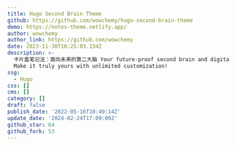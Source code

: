 ```yaml
---
title: Hugo Second Brain Theme
github: https://github.com/wowchemy/hugo-second-brain-theme
demo: https://notes-theme.netlify.app/
author: wowchemy
author_link: https://github.com/wowchemy
date: 2023-11-30T16:25:03.134Z
description: >-
  卡片盒笔记法：面向未来的第二大脑 Your future-proof second brain and digital garden for free!
  Make it truly yours with unlimited customization!
ssg:
  - Hugo
css: []
cms: []
category: []
draft: false
publish_date: '2022-05-16T10:49:14Z'
update_date: '2024-02-24T17:09:09Z'
github_star: 64
github_fork: 53
---
```

